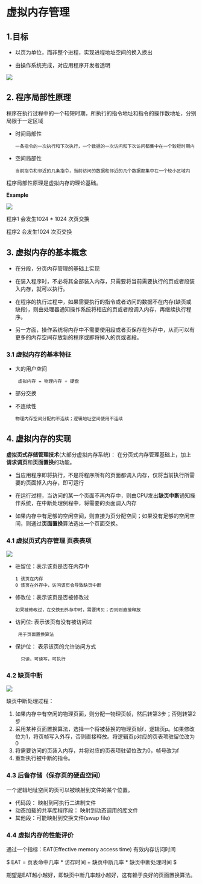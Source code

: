 # 虚拟内存管理

## 1.目标

- 以页为单位，而非整个进程，实现进程地址空间的换入换出

- 由操作系统完成，对应用程序开发者透明

![](https://gitee.com/existorlive/exist-or-live-pic/raw/master/%E6%88%AA%E5%B1%8F2020-10-18%20%E4%B8%8B%E5%8D%884.00.05.png)

## 2. 程序局部性原理

程序在执行过程中的一个较短时期，所执行的指令地址和指令的操作数地址，分别局限于一定区域

- 时间局部性
   
      一条指令的一次执行和下次执行，一个数据的一次访问和下次访问都集中在一个较短时期内

- 空间局部性
  
      当前指令和邻近的几条指令，当前访问的数据和邻近的几个数据都集中在一个较小区域内


程序局部性原理是虚拟内存的理论基础。

**Example**

![](https://gitee.com/existorlive/exist-or-live-pic/raw/master/%E6%88%AA%E5%B1%8F2020-10-18%20%E4%B8%8B%E5%8D%884.05.17.png)

程序1 会发生1024 * 1024 次页交换

程序2 会发生1024 次页交换


## 3. 虚拟内存的基本概念

- 在分段，分页内存管理的基础上实现

- 在装入程序时，不必将其全部装入内存，只需要将当前需要执行的页或者段装入内存，就可以执行。

- 在程序的执行过程中，如果需要执行的指令或者访问的数据不在内存(缺页或缺段)，则由处理器通知操作系统将相应的页或者段调入内存，再继续执行程序。

- 另一方面，操作系统将内存中不需要使用段或者页保存在外存中，从而可以有更多的内存空间存放新的程序或即将掉入的页或者段。

### 3.1 虚拟内存的基本特征

- 大的用户空间

       虚拟内存 = 物理内存 + 硬盘

- 部分交换

- 不连续性

      物理内存空间分配的不连续；逻辑地址空间使用不连续


## 4. 虚拟内存的实现

**虚拟页式存储管理技术**(大部分虚拟内存系统)：
在分页式内存管理基础上，加上**请求调页**和**页面置换**的功能。

- 当应用程序即将执行，不是将程序所有的页面都调入内存，仅将当前执行所需要的页面掉入内存，即可运行

- 在运行过程，当访问的某一个页面不再内存中，则由CPU发出**缺页中断**通知操作系统，在中断处理例程中，将需要的页面调入内存

- 如果内存中有足够的空闲空间，则直接为页分配空间；如果没有足够的空闲空间，则通过**页面置换**算法选出一个页面交换。


### 4.1 虚拟页式内存管理 页表表项

![](https://gitee.com/existorlive/exist-or-live-pic/raw/master/%E6%88%AA%E5%B1%8F2020-10-18%20%E4%B8%8B%E5%8D%885.20.22.png)

- 驻留位：表示该页是否在内存中
   
      1 该页在内存
      0 该页在外存中，访问该页会导致缺页中断

- 修改位：表示该页是否被修改过
  
      如果被修改过，在交换到外存中时，需要拷贝；否则则直接释放

- 访问位: 表示该页有没有被访问过
      
       用于页面置换算法

- 保护位： 表示该页的允许访问方式

        只读，可读写，可执行

### 4.2 缺页中断

![](https://gitee.com/existorlive/exist-or-live-pic/raw/master/%E6%88%AA%E5%B1%8F2020-10-18%20%E4%B8%8B%E5%8D%885.35.37.png)


缺页中断处理过程：

1. 如果内存中有空闲的物理页面，则分配一物理页帧，然后转第3步；否则转第2步
2. 采用某种页面置换算法，选择一个将被替换的物理页帧f，逻辑页p。如果修改位为1，将页帧写入外存，否则直接释放。将逻辑页p对应的页表项驻留位改为0
3. 将需要访问的页装入内存，并将对应的页表项驻留位改为0，帧号改为f
4. 重新执行被中断的指令。

### 4.3 后备存储（保存页的硬盘空间）

一个逻辑地址空间的页可以被映射到文件的某个位置。

- 代码段： 映射到可执行二进制文件
- 动态加载的共享库程序段： 映射到动态调用的库文件
- 其他段：可能映射到交换文件(swap file)

### 4.4 虚拟内存的性能评价

通过一个指标：EAT(Effective memory access time) 有效内存访问时间

$
EAT = 页表命中几率 * 访存时间 + 缺页中断几率 * 缺页中断处理时间
$

期望是EAT越小越好，即缺页中断几率越小越好，这有赖于良好的页面置换算法。









    
      







